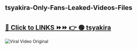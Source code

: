 
 ## tsyakira-Only-Fans-Leaked-Videos-Files

# <h2><a href="https://mediaupload.pro?tsyakira">🔗 Click to LINKS ⏩⏩ 👉 🟢 tsyakira </a></h2>

<a href="https://mediaupload.pro?tsyakira" rel="nofollow" data-target="animated-image.originalLink"><img src="https://i.ibb.co.com/xMMVF88/686577567.gif" alt="Viral Video Original" style="max-width: 100%; display: inline-block;" data-target="animated-image.originalImage"></a>